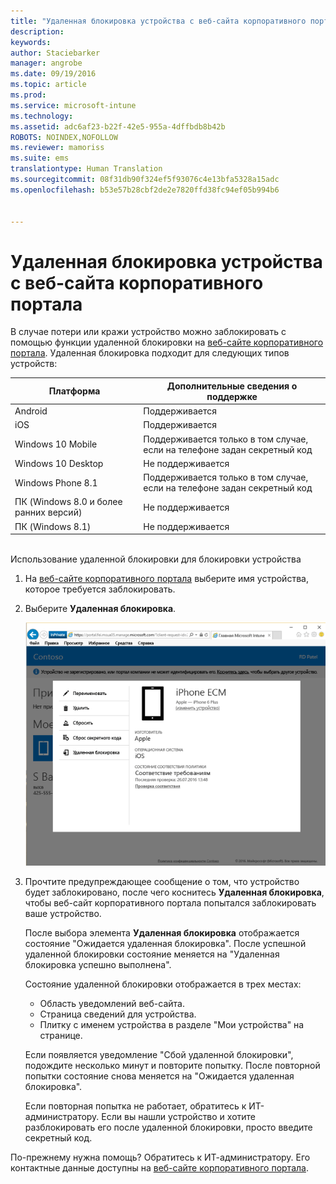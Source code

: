 ```yaml
---
title: "Удаленная блокировка устройства с веб-сайта корпоративного портала | Microsoft Intune"
description: 
keywords: 
author: Staciebarker
manager: angrobe
ms.date: 09/19/2016
ms.topic: article
ms.prod: 
ms.service: microsoft-intune
ms.technology: 
ms.assetid: adc6af23-b22f-42e5-955a-4dffbdb8b42b
ROBOTS: NOINDEX,NOFOLLOW
ms.reviewer: mamoriss
ms.suite: ems
translationtype: Human Translation
ms.sourcegitcommit: 08f31db90f324ef5f93076c4e13bfa5328a15adc
ms.openlocfilehash: b53e57b28cbf2de2e7820ffd38fc94ef05b994b6


---
```



# Удаленная блокировка устройства с веб-сайта корпоративного портала

В случае потери или кражи устройство можно заблокировать с помощью функции удаленной блокировки на [веб-сайте корпоративного портала](http://portal.manage.microsoft.com). Удаленная блокировка подходит для следующих типов устройств:

Платформа  |Дополнительные сведения о поддержке  
---------|---------
Android | Поддерживается       
iOS | Поддерживается
Windows 10 Mobile | Поддерживается только в том случае, если на телефоне задан секретный код     
Windows 10 Desktop | Не поддерживается  
Windows Phone 8.1 | Поддерживается только в том случае, если на телефоне задан секретный код
ПК (Windows 8.0 и более ранних версий) | Не поддерживается       
ПК (Windows 8.1) | Не поддерживается

</br>
Использование удаленной блокировки для блокировки устройства

1.  На [веб-сайте корпоративного портала](http://portal.manage.microsoft.com) выберите имя устройства, которое требуется заблокировать.

2.  Выберите **Удаленная блокировка**.

    ![remote-lock-option-on-company-portal-website](./media/iwp-screen-with-all-options.png)

3.  Прочтите предупреждающее сообщение о том, что устройство будет заблокировано, после чего коснитесь **Удаленная блокировка**, чтобы веб-сайт корпоративного портала попытался заблокировать ваше устройство.

    После выбора элемента **Удаленная блокировка** отображается состояние "Ожидается удаленная блокировка".  После успешной удаленной блокировки состояние меняется на "Удаленная блокировка успешно выполнена".

    Состояние удаленной блокировки отображается в трех местах:

    * Область уведомлений веб-сайта.
    * Страница сведений для устройства.
    * Плитку с именем устройства в разделе "Мои устройства" на странице.

    Если появляется уведомление "Сбой удаленной блокировки", подождите несколько минут и повторите попытку. После повторной попытки состояние снова меняется на "Ожидается удаленная блокировка".

    Если повторная попытка не работает, обратитесь к ИТ-администратору. Если вы нашли устройство и хотите разблокировать его после удаленной блокировки, просто введите секретный код.

По-прежнему нужна помощь? Обратитесь к ИТ-администратору. Его контактные данные доступны на [веб-сайте корпоративного портала](http://portal.manage.microsoft.com).




<!--HONumber=Oct16_HO2-->


